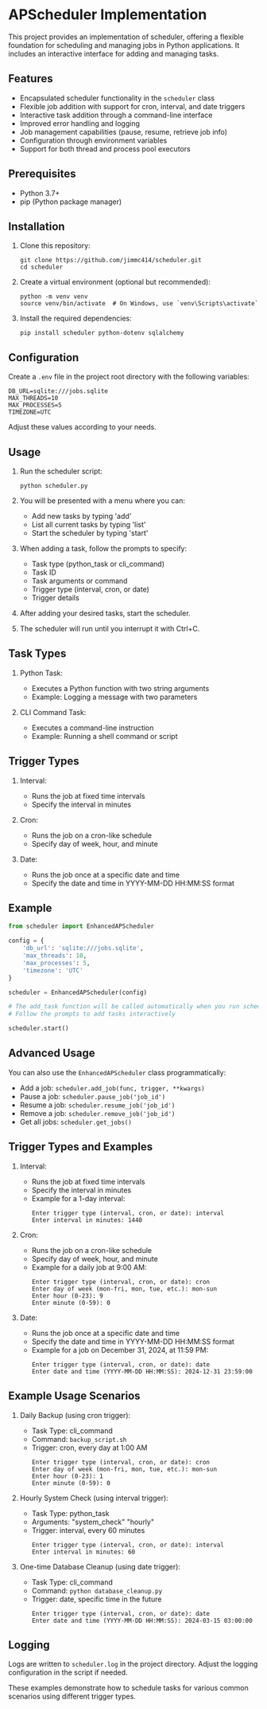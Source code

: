 # APScheduler Implementation

This project provides an implementation of scheduler, offering a flexible foundation for scheduling and managing jobs in Python applications. It includes an interactive interface for adding and managing tasks.

## Features

- Encapsulated scheduler functionality in the `scheduler` class
- Flexible job addition with support for cron, interval, and date triggers
- Interactive task addition through a command-line interface
- Improved error handling and logging
- Job management capabilities (pause, resume, retrieve job info)
- Configuration through environment variables
- Support for both thread and process pool executors

## Prerequisites

- Python 3.7+
- pip (Python package manager)

## Installation

1. Clone this repository:
   ```
   git clone https://github.com/jimmc414/scheduler.git
   cd scheduler
   ```

2. Create a virtual environment (optional but recommended):
   ```
   python -m venv venv
   source venv/bin/activate  # On Windows, use `venv\Scripts\activate`
   ```

3. Install the required dependencies:
   ```
   pip install scheduler python-dotenv sqlalchemy
   ```

## Configuration

Create a `.env` file in the project root directory with the following variables:

```
DB_URL=sqlite:///jobs.sqlite
MAX_THREADS=10
MAX_PROCESSES=5
TIMEZONE=UTC
```

Adjust these values according to your needs.

## Usage

1. Run the scheduler script:
   ```
   python scheduler.py
   ```

2. You will be presented with a menu where you can:
   - Add new tasks by typing 'add'
   - List all current tasks by typing 'list'
   - Start the scheduler by typing 'start'

3. When adding a task, follow the prompts to specify:
   - Task type (python_task or cli_command)
   - Task ID
   - Task arguments or command
   - Trigger type (interval, cron, or date)
   - Trigger details

4. After adding your desired tasks, start the scheduler.

5. The scheduler will run until you interrupt it with Ctrl+C.

## Task Types

1. Python Task:
   - Executes a Python function with two string arguments
   - Example: Logging a message with two parameters

2. CLI Command Task:
   - Executes a command-line instruction
   - Example: Running a shell command or script

## Trigger Types

1. Interval:
   - Runs the job at fixed time intervals
   - Specify the interval in minutes

2. Cron:
   - Runs the job on a cron-like schedule
   - Specify day of week, hour, and minute

3. Date:
   - Runs the job once at a specific date and time
   - Specify the date and time in YYYY-MM-DD HH:MM:SS format

## Example

```python
from scheduler import EnhancedAPScheduler

config = {
    'db_url': 'sqlite:///jobs.sqlite',
    'max_threads': 10,
    'max_processes': 5,
    'timezone': 'UTC'
}

scheduler = EnhancedAPScheduler(config)

# The add_task function will be called automatically when you run scheduler.py
# Follow the prompts to add tasks interactively

scheduler.start()
```

## Advanced Usage

You can also use the `EnhancedAPScheduler` class programmatically:

- Add a job: `scheduler.add_job(func, trigger, **kwargs)`
- Pause a job: `scheduler.pause_job('job_id')`
- Resume a job: `scheduler.resume_job('job_id')`
- Remove a job: `scheduler.remove_job('job_id')`
- Get all jobs: `scheduler.get_jobs()`

## Trigger Types and Examples

1. Interval:
   - Runs the job at fixed time intervals
   - Specify the interval in minutes
   - Example for a 1-day interval:
     ```
     Enter trigger type (interval, cron, or date): interval
     Enter interval in minutes: 1440
     ```

2. Cron:
   - Runs the job on a cron-like schedule
   - Specify day of week, hour, and minute
   - Example for a daily job at 9:00 AM:
     ```
     Enter trigger type (interval, cron, or date): cron
     Enter day of week (mon-fri, mon, tue, etc.): mon-sun
     Enter hour (0-23): 9
     Enter minute (0-59): 0
     ```

3. Date:
   - Runs the job once at a specific date and time
   - Specify the date and time in YYYY-MM-DD HH:MM:SS format
   - Example for a job on December 31, 2024, at 11:59 PM:
     ```
     Enter trigger type (interval, cron, or date): date
     Enter date and time (YYYY-MM-DD HH:MM:SS): 2024-12-31 23:59:00
     ```

## Example Usage Scenarios

1. Daily Backup (using cron trigger):
   - Task Type: cli_command
   - Command: `backup_script.sh`
   - Trigger: cron, every day at 1:00 AM
     ```
     Enter trigger type (interval, cron, or date): cron
     Enter day of week (mon-fri, mon, tue, etc.): mon-sun
     Enter hour (0-23): 1
     Enter minute (0-59): 0
     ```

2. Hourly System Check (using interval trigger):
   - Task Type: python_task
   - Arguments: "system_check" "hourly"
   - Trigger: interval, every 60 minutes
     ```
     Enter trigger type (interval, cron, or date): interval
     Enter interval in minutes: 60
     ```

3. One-time Database Cleanup (using date trigger):
   - Task Type: cli_command
   - Command: `python database_cleanup.py`
   - Trigger: date, specific time in the future
     ```
     Enter trigger type (interval, cron, or date): date
     Enter date and time (YYYY-MM-DD HH:MM:SS): 2024-03-15 03:00:00
     ```

## Logging

Logs are written to `scheduler.log` in the project directory. Adjust the logging configuration in the script if needed.

These examples demonstrate how to schedule tasks for various common scenarios using different trigger types.

